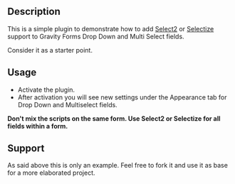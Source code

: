 ## Description

This is a simple plugin to demonstrate how to add [Select2](https://select2.org/) or [Selectize](https://selectize.github.io/selectize.js/) support to Gravity Forms Drop Down and Multi Select fields.

Consider it as a starter point. 

## Usage

- Activate the plugin.
- After activation you will see new settings under the Appearance tab for Drop Down and Multiselect fields.

**Don't mix the scripts on the same form. Use Select2 or Selectize for all fields within a form.**

## Support

As said above this is only an example. Feel free to fork it and use it as base for a more elaborated project. 
